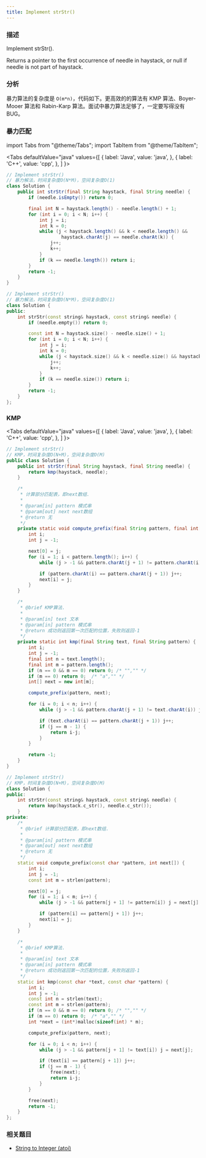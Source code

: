 ```yaml
---
title: Implement strStr()
---
```


### 描述

Implement strStr().

Returns a pointer to the first occurrence of needle in haystack, or null if needle is not part of haystack.

### 分析

暴力算法的复杂度是 `O(m*n)`，代码如下。更高效的的算法有 KMP 算法、Boyer-Mooer 算法和 Rabin-Karp 算法。面试中暴力算法足够了，一定要写得没有 BUG。

### 暴力匹配

import Tabs from "@theme/Tabs";
import TabItem from "@theme/TabItem";

<Tabs
defaultValue="java"
values={[
{ label: 'Java', value: 'java', },
{ label: 'C++', value: 'cpp', },
]
}>
<TabItem value="java">

```java
// Implement strStr()
// 暴力解法，时间复杂度O(N*M)，空间复杂度O(1)
class Solution {
    public int strStr(final String haystack, final String needle) {
        if (needle.isEmpty()) return 0;

        final int N = haystack.length() - needle.length() + 1;
        for (int i = 0; i < N; i++) {
            int j = i;
            int k = 0;
            while (j < haystack.length() && k < needle.length() &&
                    haystack.charAt(j) == needle.charAt(k)) {
                j++;
                k++;
            }
            if (k == needle.length()) return i;
        }
        return -1;
    }
}
```

</TabItem>
<TabItem value="cpp">

```cpp
// Implement strStr()
// 暴力解法，时间复杂度O(N*M)，空间复杂度O(1)
class Solution {
public:
    int strStr(const string& haystack, const string& needle) {
        if (needle.empty()) return 0;

        const int N = haystack.size() - needle.size() + 1;
        for (int i = 0; i < N; i++) {
            int j = i;
            int k = 0;
            while (j < haystack.size() && k < needle.size() && haystack[j] == needle[k]) {
                j++;
                k++;
            }
            if (k == needle.size()) return i;
        }
        return -1;
    }
};
```

</TabItem>
</Tabs>

### KMP

<Tabs
defaultValue="java"
values={[
{ label: 'Java', value: 'java', },
{ label: 'C++', value: 'cpp', },
]
}>
<TabItem value="java">

```java
// Implement strStr()
// KMP，时间复杂度O(N+M)，空间复杂度O(M)
public class Solution {
    public int strStr(final String haystack, final String needle) {
        return kmp(haystack, needle);
    }

    /*
     * 计算部分匹配表，即next数组.
     *
     * @param[in] pattern 模式串
     * @param[out] next next数组
     * @return 无
     */
    private static void compute_prefix(final String pattern, final int[] next) {
        int i;
        int j = -1;

        next[0] = j;
        for (i = 1; i < pattern.length(); i++) {
            while (j > -1 && pattern.charAt(j + 1) != pattern.charAt(i)) j = next[j];

            if (pattern.charAt(i) == pattern.charAt(j + 1)) j++;
            next[i] = j;
        }
    }

    /*
     * @brief KMP算法.
     *
     * @param[in] text 文本
     * @param[in] pattern 模式串
     * @return 成功则返回第一次匹配的位置，失败则返回-1
     */
    private static int kmp(final String text, final String pattern) {
        int i;
        int j = -1;
        final int n = text.length();
        final int m = pattern.length();
        if (n == 0 && m == 0) return 0; /* "","" */
        if (m == 0) return 0;  /* "a","" */
        int[] next = new int[m];

        compute_prefix(pattern, next);

        for (i = 0; i < n; i++) {
            while (j > -1 && pattern.charAt(j + 1) != text.charAt(i)) j = next[j];

            if (text.charAt(i) == pattern.charAt(j + 1)) j++;
            if (j == m - 1) {
                return i-j;
            }
        }

        return -1;
    }
}
```

</TabItem>
<TabItem value="cpp">

```cpp
// Implement strStr()
// KMP，时间复杂度O(N+M)，空间复杂度O(M)
class Solution {
public:
    int strStr(const string& haystack, const string& needle) {
        return kmp(haystack.c_str(), needle.c_str());
    }
private:
    /*
     * @brief 计算部分匹配表，即next数组.
     *
     * @param[in] pattern 模式串
     * @param[out] next next数组
     * @return 无
     */
    static void compute_prefix(const char *pattern, int next[]) {
        int i;
        int j = -1;
        const int m = strlen(pattern);

        next[0] = j;
        for (i = 1; i < m; i++) {
            while (j > -1 && pattern[j + 1] != pattern[i]) j = next[j];

            if (pattern[i] == pattern[j + 1]) j++;
            next[i] = j;
        }
    }

    /*
     * @brief KMP算法.
     *
     * @param[in] text 文本
     * @param[in] pattern 模式串
     * @return 成功则返回第一次匹配的位置，失败则返回-1
     */
    static int kmp(const char *text, const char *pattern) {
        int i;
        int j = -1;
        const int n = strlen(text);
        const int m = strlen(pattern);
        if (n == 0 && m == 0) return 0; /* "","" */
        if (m == 0) return 0;  /* "a","" */
        int *next = (int*)malloc(sizeof(int) * m);

        compute_prefix(pattern, next);

        for (i = 0; i < n; i++) {
            while (j > -1 && pattern[j + 1] != text[i]) j = next[j];

            if (text[i] == pattern[j + 1]) j++;
            if (j == m - 1) {
                free(next);
                return i-j;
            }
        }

        free(next);
        return -1;
    }
};
```

</TabItem>
</Tabs>

### 相关题目

- [String to Integer (atoi)](string-to-integer.md)
